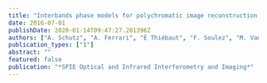```yaml
---
title: "Interbands phase models for polychromatic image reconstruction in optical interferometry"
date: 2016-07-01
publishDate: 2020-01-14T09:47:27.281396Z
authors: ["A. Schutz", "A. Ferrari", "É Thiébaut", "F. Soulez", "M. Vannier", "D. Mary"]
publication_types: ["1"]
abstract: ""
featured: false
publication: "*SPIE Optical and Infrared Interferometry and Imaging*"
---
```


